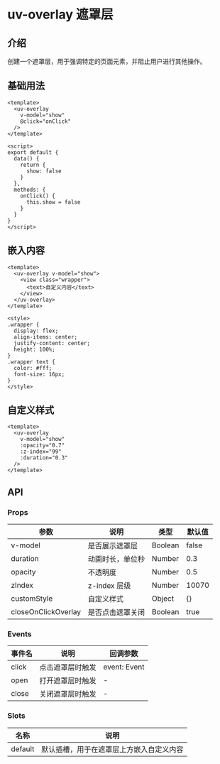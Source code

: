 # uv-overlay 遮罩层

## 介绍

创建一个遮罩层，用于强调特定的页面元素，并阻止用户进行其他操作。

## 基础用法

```vue
<template>
  <uv-overlay
    v-model="show"
    @click="onClick"
  />
</template>

<script>
export default {
  data() {
    return {
      show: false
    }
  },
  methods: {
    onClick() {
      this.show = false
    }
  }
}
</script>
```

## 嵌入内容

```vue
<template>
  <uv-overlay v-model="show">
    <view class="wrapper">
      <text>自定义内容</text>
    </view>
  </uv-overlay>
</template>

<style>
.wrapper {
  display: flex;
  align-items: center;
  justify-content: center;
  height: 100%;
}
.wrapper text {
  color: #fff;
  font-size: 16px;
}
</style>
```

## 自定义样式

```vue
<template>
  <uv-overlay
    v-model="show"
    :opacity="0.7"
    :z-index="99"
    :duration="0.3"
  />
</template>
```

## API

### Props

| 参数 | 说明 | 类型 | 默认值 |
|------|------|------|--------|
| v-model | 是否展示遮罩层 | Boolean | false |
| duration | 动画时长，单位秒 | Number | 0.3 |
| opacity | 不透明度 | Number | 0.5 |
| zIndex | z-index 层级 | Number | 10070 |
| customStyle | 自定义样式 | Object | {} |
| closeOnClickOverlay | 是否点击遮罩关闭 | Boolean | true |

### Events

| 事件名 | 说明 | 回调参数 |
|--------|------|----------|
| click | 点击遮罩层时触发 | event: Event |
| open | 打开遮罩层时触发 | - |
| close | 关闭遮罩层时触发 | - |

### Slots

| 名称 | 说明 |
|------|------|
| default | 默认插槽，用于在遮罩层上方嵌入自定义内容 |
``` 